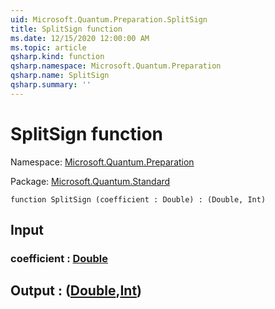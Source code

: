 ```yaml
---
uid: Microsoft.Quantum.Preparation.SplitSign
title: SplitSign function
ms.date: 12/15/2020 12:00:00 AM
ms.topic: article
qsharp.kind: function
qsharp.namespace: Microsoft.Quantum.Preparation
qsharp.name: SplitSign
qsharp.summary: ''
---
```


# SplitSign function

Namespace: [Microsoft.Quantum.Preparation](xref:Microsoft.Quantum.Preparation)

Package: [Microsoft.Quantum.Standard](https://nuget.org/packages/Microsoft.Quantum.Standard)




```qsharp
function SplitSign (coefficient : Double) : (Double, Int)
```


## Input

### coefficient : [Double](xref:microsoft.quantum.lang-ref.double)





## Output : ([Double](xref:microsoft.quantum.lang-ref.double),[Int](xref:microsoft.quantum.lang-ref.int))

